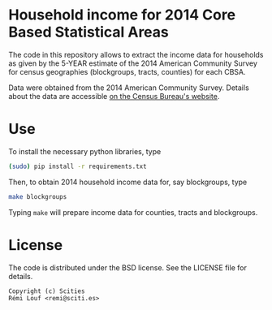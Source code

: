 # Household income for 2014 Core Based Statistical Areas

The code in this repository allows to extract the income data for households as
given by the 5-YEAR estimate of the 2014 American Community Survey for census
geographies (blockgroups, tracts, counties) for each CBSA.

Data were obtained from the 2014 American Community Survey. Details about the data are
accessible [on the Census Bureau's website](http://www.census.gov/programs-surveys/acs/methodology/design-and-methodology.html).

# Use

To install the necessary python libraries, type

```bash
(sudo) pip install -r requirements.txt
```

Then, to obtain 2014 household income data for, say blockgroups, type

```bash
make blockgroups
```

Typing `make` will prepare income data for counties, tracts and blockgroups.


# License

The code is distributed under the BSD license. See the LICENSE file for details.

```
Copyright (c) Scities
Rémi Louf <remi@sciti.es>
```

